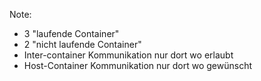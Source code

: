 <img data-src="slides-md/images/Docker_container_project_a.png" width="700">

Note:
* 3 "laufende Container"
* 2 "nicht laufende Container"
* Inter-container Kommunikation nur dort wo erlaubt
* Host-Container Kommunikation nur dort wo gewünscht